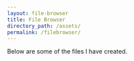 ```yaml
---
layout: file-browser
title: File Browser
directory_path: /assets/
permalink: /filebrowser/
---
```

Below are some of the files I have created.